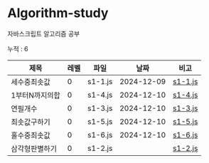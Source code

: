 
# Algorithm-study

자바스크립트 알고리즘 공부

누적 : 6

| 제목 | 레벨 | 파일 | 날짜 | 비고 |
| --- | --- | -- | -- | --- |
| 세수중최솟값 | 0 | s1-1.js | 2024-12-09 | [s1-1.js](./section-1/s1-1.js) |
| 1부터N까지의합 | 0 | s1-4.js | 2024-12-10 | [s1-4.js](./section-1/s1-4.js) |
| 연필개수 | 0 | s1-3.js | 2024-12-10 | [s1-3.js](./section-1/s1-3.js) |
| 최솟값구하기 | 0 | s1-5.js | 2024-12-10 | [s1-5.js](./section-1/s1-5.js) |
| 홀수중최솟값 | 0 | s1-6.js | 2024-12-10 | [s1-6.js](./section-1/s1-6.js) |
| 삼각형판별하기 | 0 | s1-2.js |  | [s1-2.js](./section-1/s1-2.js) |
